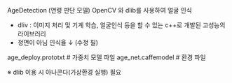 AgeDetection (연령 판단 모델)
OpenCV 와 dlib를 사용하여 얼굴 인식
- dliv : 이미지 처리 및 기계 학습, 얼굴인식 등을 할 수 있는 c++로 개발된 고성능의 라이브러리
- 정면이 아님 인식율 ↓ (수정 필)

age_deploy.prototxt  # 가중치 모델 파일
age_net.caffemodel  # 환경 파일

※ dlib 이용 시 아나콘다(가상환경 실행) 필요

